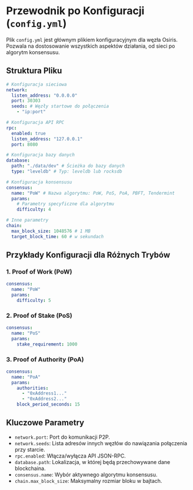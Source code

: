 # Przewodnik po Konfiguracji (`config.yml`)

Plik `config.yml` jest głównym plikiem konfiguracyjnym dla węzła Osiris. Pozwala na dostosowanie wszystkich aspektów działania, od sieci po algorytm konsensusu.

## Struktura Pliku
```yaml
# Konfiguracja sieciowa
network:
  listen_address: "0.0.0.0"
  port: 30303
  seeds: # Węzły startowe do połączenia
    - "ip:port"

# Konfiguracja API RPC
rpc:
  enabled: true
  listen_address: "127.0.0.1"
  port: 8080

# Konfiguracja bazy danych
database:
  path: "./data/dev" # Ścieżka do bazy danych
  type: "leveldb" # Typ: leveldb lub rocksdb

# Konfiguracja konsensusu
consensus:
  name: "PoW" # Nazwa algorytmu: PoW, PoS, PoA, PBFT, Tendermint
  params:
    # Parametry specyficzne dla algorytmu
    difficulty: 4

# Inne parametry
chain:
  max_block_size: 1048576 # 1 MB
  target_block_time: 60 # w sekundach
```

## Przykłady Konfiguracji dla Różnych Trybów

### 1. Proof of Work (PoW)
```yaml
consensus:
  name: "PoW"
  params:
    difficulty: 5
```

### 2. Proof of Stake (PoS)
```yaml
consensus:
  name: "PoS"
  params:
    stake_requirement: 1000
```

### 3. Proof of Authority (PoA)
```yaml
consensus:
  name: "PoA"
  params:
    authorities:
      - "0xAddress1..."
      - "0xAddress2..."
    block_period_seconds: 15
```

## Kluczowe Parametry
*   `network.port`: Port do komunikacji P2P.
*   `network.seeds`: Lista adresów innych węzłów do nawiązania połączenia przy starcie.
*   `rpc.enabled`: Włącza/wyłącza API JSON-RPC.
*   `database.path`: Lokalizacja, w której będą przechowywane dane blockchaina.
*   `consensus.name`: Wybór aktywnego algorytmu konsensusu.
*   `chain.max_block_size`: Maksymalny rozmiar bloku w bajtach.
